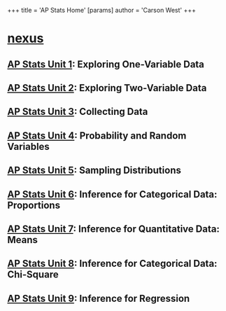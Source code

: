 +++
 title = 'AP Stats Home'
[params]
	author = 'Carson West'
+++
# [nexus](./../nexus/)
## [AP Stats Unit 1](./../ap-stats-unit-1/): Exploring One-Variable Data
## [AP Stats Unit 2](./../ap-stats-unit-2/): Exploring Two-Variable Data
## [AP Stats Unit 3](./../ap-stats-unit-3/): Collecting Data
## [AP Stats Unit 4](./../ap-stats-unit-4/): Probability and Random Variables
## [AP Stats Unit 5](./../ap-stats-unit-5/): Sampling Distributions
## [AP Stats Unit 6](./../ap-stats-unit-6/): Inference for Categorical Data: Proportions
## [AP Stats Unit 7](./../ap-stats-unit-7/): Inference for Quantitative Data: Means
## [AP Stats Unit 8](./../ap-stats-unit-8/): Inference for Categorical Data: Chi-Square
## [AP Stats Unit 9](./../ap-stats-unit-9/): Inference for Regression